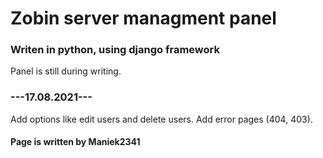 # Zobin server managment panel

### Writen in python, using django framework

Panel is still during writing.


### ---17.08.2021---
Add options like edit users and delete users. Add error pages (404, 403).

#### Page is written by Maniek2341
